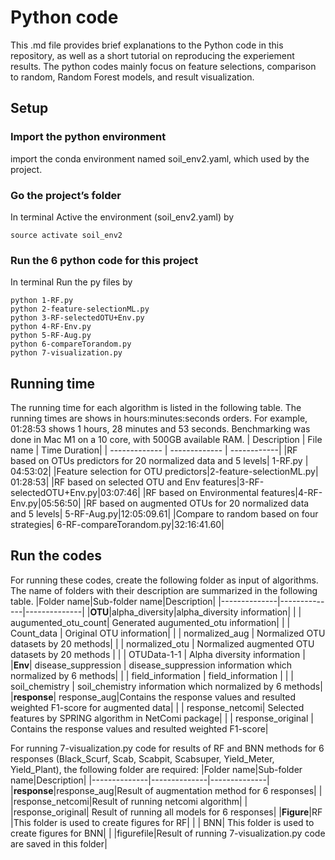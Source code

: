 #  Python code
This .md file provides brief explanations to the Python code in this repository, as well as a short tutorial on reproducing the experiement results.
The python codes mainly focus on feature selections, comparison to random, Random Forest models, and result visualization.
## Setup
### Import the python environment
import the conda environment named soil_env2.yaml, which used by the project.
### Go the project’s folder
In terminal Active the environment (soil_env2.yaml) by
```{sh}
source activate soil_env2
```
### Run the 6 python code for this project
In terminal Run the py files by
```{sh}
python 1-RF.py
python 2-feature-selectionML.py
python 3-RF-selectedOTU+Env.py
python 4-RF-Env.py
python 5-RF-Aug.py
python 6-compareTorandom.py
python 7-visualization.py
```
## Running time
The running time for each algorithm is listed in the following table. The running times are shows in hours:minutes:seconds orders. For example, 01:28:53 shows 1 hours, 28 minutes and 53 seconds. Benchmarking was done in Mac M1 on a 10 core, with 500GB available RAM.
| Description | File name | Time Duration|
| ------------- | ------------- | ------------|
|RF based on OTUs predictors for 20 normalized data and 5 levels| 1-RF.py | 04:53:02|
|Feature selection for OTU predictors|2-feature-selectionML.py| 01:28:53|
|RF based on selected OTU and Env features|3-RF-selectedOTU+Env.py|03:07:46|
|RF based on Environmental features|4-RF-Env.py|05:56:50|
|RF based on augmented OTUs for 20 normalized data and 5 levels| 5-RF-Aug.py|12:05:09.61|
|Compare to random based on four strategies| 6-RF-compareTorandom.py|32:16:41.60|

## Run the codes
For running these codes, create the following folder as input of algorithms. The name of folders with their description are summarized in the following table.
|Folder name|Sub-folder name|Description|
|--------------|--------------|--------------|
|**OTU**|alpha_diversity|alpha_diversity information|
| | augumented_otu_count| Generated augumented_otu information|
| | Count_data | Original OTU information|
| | normalized_aug | Normalized OTU datasets by 20 methods|
| | normalized_otu | Normalized augmented OTU datasets by 20 methods |
| | OTUData-1-1 | Alpha diversity information |
|**Env**| disease_suppression | disease_suppression information which normalized by 6 methods|
| | field_information | field_information |
| | soil_chemistry | soil_chemistry information which normalized by 6 methods|
|**response**| response_aug|Contains the response values and resulted weighted F1-score for augmented data|
| | response_netcomi| Selected features by SPRING algorithm in NetComi package|
| | response_original | Contains the response values and resulted weighted F1-score|

For running 7-visualization.py code for results of RF and BNN methods for 6 responses (Black_Scurf, Scab, Scabpit, Scabsuper, Yield_Meter, Yield_Plant), the following folder are required:
|Folder name|Sub-folder name|Description|
|--------------|--------------|--------------|
|**response**|response_aug|Result of augmentation method for 6 responses|
| |response_netcomi|Result of running netcomi algorithm|
| |response_original| Result of running all models for 6 responses|
|**Figure**|RF |This folder is used to create figures for RF|
| | BNN| This folder is used to create figures for BNN|
| |figurefile|Result of running 7-visualization.py code are saved in this folder|
